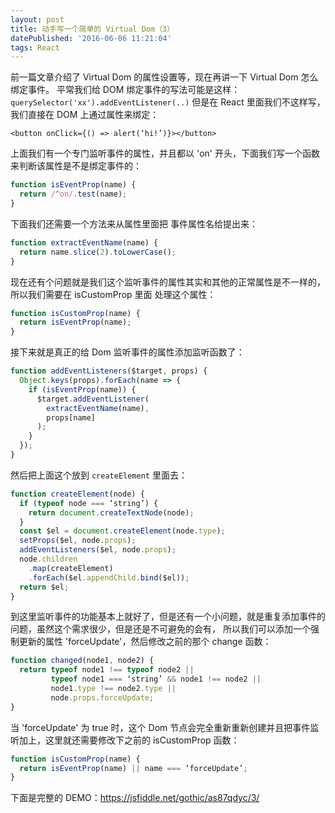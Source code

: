 ```yaml
---
layout: post
title: 动手写一个简单的 Virtual Dom（3）
datePublished: '2016-06-06 11:21:04'
tags: React
---
```



前一篇文章介绍了 Virtual Dom 的属性设置等，现在再讲一下  Virtual Dom 怎么绑定事件。
平常我们给 DOM 绑定事件的写法可能是这样：`querySelector('xx').addEventListener(..)`
但是在 React 里面我们不这样写，我们直接在 DOM 上通过属性来绑定：
<!--truncate-->
```
<button onClick={() => alert(‘hi!’)}></button>
```

上面我们有一个专门监听事件的属性，并且都以 'on' 开头，下面我们写一个函数来判断该属性是不是绑定事件的：

```js
function isEventProp(name) {
  return /^on/.test(name);
}
```

下面我们还需要一个方法来从属性里面把 事件属性名给提出来：

```js
function extractEventName(name) {
  return name.slice(2).toLowerCase();
}
```
现在还有个问题就是我们这个监听事件的属性其实和其他的正常属性是不一样的，所以我们需要在 isCustomProp 里面
处理这个属性：

```js
function isCustomProp(name) {
  return isEventProp(name);
}
```

接下来就是真正的给 Dom 监听事件的属性添加监听函数了：

```js
function addEventListeners($target, props) {
  Object.keys(props).forEach(name => {
    if (isEventProp(name)) {
      $target.addEventListener(
        extractEventName(name),
        props[name]
      );
    }
  });
}
```
然后把上面这个放到 `createElement` 里面去：

```js
function createElement(node) {
  if (typeof node === ‘string’) {
    return document.createTextNode(node);
  }
  const $el = document.createElement(node.type);
  setProps($el, node.props);
  addEventListeners($el, node.props);
  node.children
    .map(createElement)
    .forEach($el.appendChild.bind($el));
  return $el;
}
```
到这里监听事件的功能基本上就好了，但是还有一个小问题，就是重复添加事件的问题，虽然这个需求很少，但是还是不可避免的会有，
所以我们可以添加一个强制更新的属性 'forceUpdate'，然后修改之前的那个 change 函数：

```js
function changed(node1, node2) {
  return typeof node1 !== typeof node2 ||
         typeof node1 === ‘string’ && node1 !== node2 ||
         node1.type !== node2.type ||
         node.props.forceUpdate;
}
```

当 'forceUpdate' 为 true 时，这个 Dom 节点会完全重新重新创建并且把事件监听加上，这里就还需要修改下之前的 isCustomProp 函数：

```js 
function isCustomProp(name) {
  return isEventProp(name) || name === ‘forceUpdate’;
}
```

下面是完整的 DEMO：https://jsfiddle.net/gothic/as87qdyc/3/